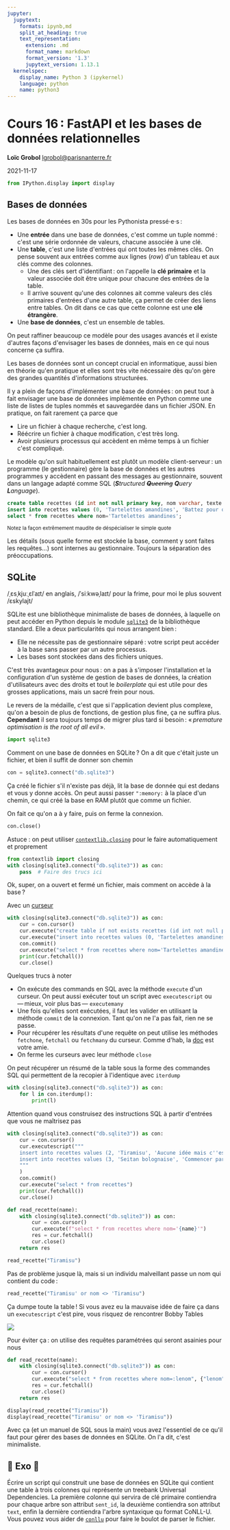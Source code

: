 ```yaml
---
jupyter:
  jupytext:
    formats: ipynb,md
    split_at_heading: true
    text_representation:
      extension: .md
      format_name: markdown
      format_version: '1.3'
      jupytext_version: 1.13.1
  kernelspec:
    display_name: Python 3 (ipykernel)
    language: python
    name: python3
---
```


<!-- LTeX: language=fr -->

<!-- #region slideshow={"slide_type": "slide"} -->
Cours 16 : FastAPI et les bases de données relationnelles
=========================================================

**Loïc Grobol** [<lgrobol@parisnanterre.fr>](mailto:lgrobol@parisnanterre.fr)

2021-11-17
<!-- #endregion -->


```python
from IPython.display import display
```

## Bases de données

Les bases de données en 30s pour les Pythonista pressé⋅e⋅s :

- Une **entrée** dans une base de données, c'est comme un tuple nommé : c'est une série ordonnée de
  valeurs, chacune associée à une clé.
- Une **table**, c'est une liste d'entrées qui ont toutes les mêmes clés. On pense souvent aux
  entrées comme aux lignes (*row*) d'un tableau et aux clés comme des colonnes.
  - Une des clés sert d'identifiant : on l'appelle la **clé primaire** et la valeur associée doit
     être unique pour chacune des entrées de la table.
  - Il arrive souvent qu'une des colonnes ait comme valeurs des clés primaires d'entrées d'une autre
    table, ça permet de créer des liens entre tables. On dit dans ce cas que cette colonne est une
    **clé étrangère**.
- Une **base de données**, c'est un ensemble de tables.

On peut raffiner beaucoup ce modèle pour des usages avancés et il existe d'autres façons d'envisager
les bases de données, mais en ce qui nous concerne ça suffira.

Les bases de données sont un concept crucial en informatique, aussi bien en théorie qu'en pratique
et elles sont très vite nécessaire dès qu'on gère des grandes quantités d'informations structurées.

Il y a plein de façons d'implémenter une base de données : on peut tout à fait envisager une base de
données implémentée en Python comme une liste de listes de tuples nommés et sauvegardée dans un
fichier JSON. En pratique, on fait rarement ça parce que

- Lire un fichier à chaque recherche, c'est long.
- Réécrire un fichier à chaque modification, c'est très long.
- Avoir plusieurs processus qui accèdent en même temps à un fichier c'est compliqué.

Le modèle qu'on suit habituellement est plutôt un modèle client-serveur : un programme (le
gestionnaire) gère la base de données et les autres programmes y accèdent en passant des messages au
gestionnaire, souvent dans un langage adapté comme SQL (_**S**tructured ~~**Q**ueering~~ **Q**uery
**L**anguage_).

<!-- #region -->
```sql
create table recettes (id int not null primary key, nom varchar, texte text);
insert into recettes values (0, 'Tartelettes amandines', 'Battez pour qu''ils soient mousseux quelques œufs');
select * from recettes where nom='Tartelettes amandines';
```
<!-- #endregion -->

<small>Notez la façon extrêmement maudite de déspécialiser le simple quote</small>


Les détails (sous quelle forme est stockée la base, comment y sont faites les requêtes…) sont
internes au gestionnaire. Toujours la séparation des préoccupations.

## SQLite

/ˌɛsˌkjuːˌɛlˈaɪt/ en anglais, /ˈsiːkwəˌlaɪt/ pour la frime, pour moi le plus souvent /ɛskylajt/

SQLite est une bibliothèque minimaliste de bases de données, à laquelle on peut accéder en Python
depuis le module [`sqlite3`](https://docs.python.org/3/library/sqlite3.html) de la bibliothèque
standard. Elle a deux particularités qui nous arrangent bien :

- Elle ne nécessite pas de gestionnaire séparé : votre script peut accéder à la base sans passer par
  un autre processus.
- Les bases sont stockées dans des fichiers uniques.

C'est très avantageux pour nous : on a pas à s'imposer l'installation et la configuration d'un
système de gestion de bases de données, la création d'utilisateurs avec des droits et tout le
*boilerplate* qui est utile pour des grosses applications, mais un sacré frein pour nous.

Le revers de la médaille, c'est que si l'application devient plus complexe, qu'on a besoin de plus
de fonctions, de gestion plus fine, ça ne suffira plus. **Cependant** il sera toujours temps de
migrer plus tard si besoin : « *premature optimisation is the root of all evil* ».

```python
import sqlite3
```

Comment on une base de données en SQLite ? On a dit que c'était juste un fichier, et bien il suffit de donner son chemin

```python
con = sqlite3.connect("db.sqlite3")
```

Ça créé le fichier s'il n'existe pas déjà, lit la base de donnée qui est dedans et vous y donne accès. On peut aussi passer `":memory:` à la place d'un chemin, ce qui créé la base en RAM plutôt que comme un fichier.


On fait ce qu'on a à y faire, puis on ferme la connexion.

```python
con.close()
```

Astuce : on peut utiliser [`contextlib.closing`](https://docs.python.org/3/library/contextlib.html#contextlib.closing) pour le faire automatiquement et proprement

```python
from contextlib import closing
with closing(sqlite3.connect("db.sqlite3")) as con:
    pass  # Faire des trucs ici
```

Ok, super, on a ouvert et fermé un fichier, mais comment on accède à la base ?


Avec un [curseur](https://docs.python.org/3/library/sqlite3.html#cursor-objects)

```python
with closing(sqlite3.connect("db.sqlite3")) as con:
    cur = con.cursor()
    cur.execute("create table if not exists recettes (id int not null primary key, nom varchar, texte text)")
    cur.execute("insert into recettes values (0, 'Tartelettes amandines', 'Battez pour qu''ils soient mousseux quelques œufs')")
    con.commit()
    cur.execute("select * from recettes where nom='Tartelettes amandines';")
    print(cur.fetchall())
    cur.close()
```

Quelques trucs à noter

- On exécute des commands en SQL avec la méthode `execute` d'un curseur. On peut aussi exécuter tout un script avec `executescript` ou — mieux, voir plus bas — `executemany`
- Une fois qu'elles sont exécutées, il faut les valider en utilisant la méthode `commit` de la connexion. Tant qu'on ne l'a pas fait, rien ne se passe.
- Pour récupérer les résultats d'une requête on peut utilise les méthodes `fetchone`, `fetchall` ou `fetchmany` du curseur. Comme d'hab, la [doc](https://docs.python.org/3/library/sqlite3.html#cursor-objects) est votre amie.
- On ferme les curseurs avec leur méthode `close`


On peut récupérer un résumé de la table sous la forme des commandes SQL qui permettent de la recopier à l'identique avec `iterdump`

```python
with closing(sqlite3.connect("db.sqlite3")) as con:
    for l in con.iterdump():
        print(l)
```

Attention quand vous construisez des instructions SQL à partir d'entrées que vous ne maîtrisez pas

```python
with closing(sqlite3.connect("db.sqlite3")) as con:
    cur = con.cursor()
    cur.executescript("""
    insert into recettes values (2, 'Tiramisu', 'Aucune idée mais c''est délicieux');
    insert into recettes values (3, 'Seitan bolognaise', 'Commencer par faire du seitan');
    """
    )
    con.commit()
    cur.execute("select * from recettes")
    print(cur.fetchall())
    cur.close()
```

```python
def read_recette(name):
    with closing(sqlite3.connect("db.sqlite3")) as con:
        cur = con.cursor()
        cur.execute(f"select * from recettes where nom='{name}'")
        res = cur.fetchall()
        cur.close()
    return res

read_recette("Tiramisu")
```

Pas de problème jusque là, mais si un individu malveillant passe un nom qui contient du code :

```python
read_recette("Tiramisu' or nom <> 'Tiramisu")
```

Ça dumpe toute la table ! Si vous avez eu la mauvaise idée de faire ça dans un `executescript` c'est pire, vous risquez de rencontrer Bobby Tables

[![](https://imgs.xkcd.com/comics/exploits_of_a_mom.png)](https://xkcd.com/327)


Pour éviter ça : on utilise des requêtes paramétrées qui seront asainies pour nous

```python
def read_recette(name):
    with closing(sqlite3.connect("db.sqlite3")) as con:
        cur = con.cursor()
        cur.execute("select * from recettes where nom=:lenom", {"lenom": name})
        res = cur.fetchall()
        cur.close()
    return res

display(read_recette("Tiramisu"))
display(read_recette("Tiramisu' or nom <> 'Tiramisu"))
```

Avec ça (et un manuel de SQL sous la main) vous avez l'essentiel de ce qu'il faut pour gérer des bases de données en SQLite. On l'a dit, c'est minimaliste.

## 🌲 Exo 🌲

Écrire un script qui construit une base de données en SQLite qui contient une table à trois colonnes qui représente un treebank Universal Dependencies. La première colonne qui servira de clé primaire contiendra pour chaque arbre son attribut `sent_id`, la deuxième contiendra son attribut `text`, enfin la dernière contiendra l'arbre syntaxique qu format CoNLL-U. Vous pouvez vous aider de [`conllu`](https://github.com/EmilStenstrom/conllu) pour faire le boulot de parser le fichier.
